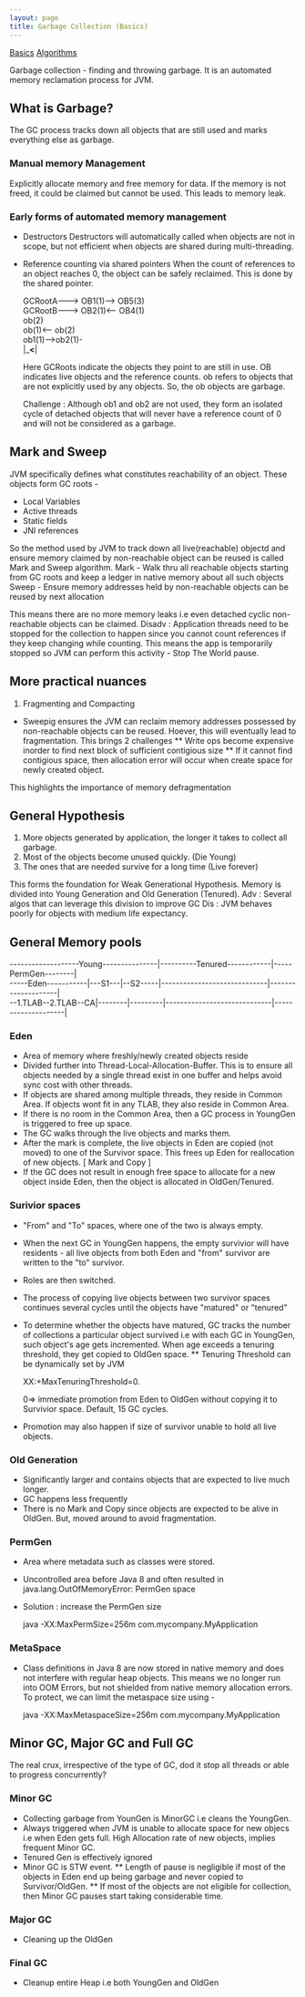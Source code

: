 ```yaml
---
layout: page
title: Garbage Collection (Basics)
---
```


[Basics](pages/distributed_computing/2017/01/19/garbage_collection.html) 
[Algorithms](pages/distributed_computing/2017/01/19/gc_algos.html) 

Garbage collection - finding and throwing garbage. It is an automated memory reclamation process for JVM.

## What is Garbage?
The GC process tracks down all objects that are still used and marks everything else as garbage.

### Manual memory Management
Explicitly allocate memory and free memory for data. If the memory is not freed, it could be claimed but cannot be used. This leads to memory leak.

### Early forms of automated memory management
* Destructors
	Destructors will automatically called when objects are not in scope, but not efficient when objects are shared during multi-threading.
* Reference counting via shared pointers
	When the count of references to an object reaches 0, the object can be safely reclaimed. This is done by the shared pointer. 

	GCRootA---> OB1(1)--> OB5(3)  
	GCRootB---> OB2(1)<-- OB4(1)  
	ob(2)  
	ob(1)<-- ob(2)  
	ob1(1)-->ob2(1)-  
	|_______<______|  

	Here GCRoots indicate the objects they point to are still in use. OB indicates live objects and the reference counts. ob refers to objects that are not explicitly used by any objects. So, the ob objects are garbage.

	Challenge : Although ob1 and ob2 are not used, they form an isolated cycle of detached objects that will never have a reference count of 0 and will not be considered as a garbage.

## Mark and Sweep
JVM specifically defines what constitutes reachability of an object. These objects form GC roots - 
* Local Variables
* Active threads
* Static fields
* JNI references

So the method used by JVM to track down all live(reachable) objectd and ensure memory claimed by non-reachable object can be reused is called Mark and Sweep algorithm.
Mark - Walk thru all reachable objects starting from GC roots and keep a ledger in native memory about all such objects
Sweep - Ensure memory addresses held by non-reachable objects can be reused by next allocation

This means there are no more memory leaks i.e even detached cyclic non-reachable objects can be claimed.
Disadv : Application threads need to be stopped for the collection to happen since you cannot count references if they keep changing while counting. This means the app is temporarily stopped so JVM can perform this activity - Stop The World pause.

## More practical nuances
1. Fragmenting and Compacting
* Sweepig ensures the JVM can reclaim memory addresses possessed by non-reachable objects can be reused. Hoever, this will eventually lead to fragmentation. This brings 2 challenges 
** Write ops become expensive inorder to find next block of sufficient contigious size
** If it cannot find contigious space, then allocation error will occur when create space for newly created object.

This highlights the importance of memory defragmentation

## General Hypothesis
1. More objects generated by application, the longer it takes to collect all garbage.
2. Most of the objects become unused quickly. (Die Young)
3. The ones that are needed survive for a long time (Live forever)

This forms the foundation for Weak Generational Hypothesis. Memory is divided into Young Generation and Old Generation (Tenured).
Adv : Several algos that can leverage this division to improve GC
Dis : JVM behaves poorly for objects with medium life expectancy.

## General Memory pools

-------------------Young---------------|----------Tenured------------|-----PermGen--------|  
-----Eden-----------|---S1---|--S2-----|-----------------------------|--------------------|  
--1.TLAB--2.TLAB--CA|--------|---------|-----------------------------|--------------------|  

### Eden
* Area of memory where freshly/newly created objects reside
* Divided further into Thread-Local-Allocation-Buffer. This is to ensure all objects needed by a single thread exist in one buffer and helps avoid sync cost with other threads. 
* If objects are shared among multiple threads, they reside in Common Area. If objects wont fit in any TLAB, they also reside in Common Area.
* If there is no room in the Common Area, then a GC process in YoungGen is triggered to free up space.
* The GC walks through the live objects and marks them.
* After the mark is complete, the live objects in Eden are copied (not moved) to one of the Survivor space. This frees up Eden for reallocation of new objects.  [ Mark and Copy ]
* If the GC does not result in enough free space to allocate for a new object inside Eden, then the object is allocated in OldGen/Tenured.

### Surivior spaces
* "From" and "To" spaces, where one of the two is always empty.
* When the next GC in YoungGen happens, the empty survivior will have residents - all live objects from both Eden and "from" survivor are written to the "to" survivor.
* Roles are then switched.
* The process of copying live objects between two survivor spaces continues several cycles until the objects have "matured" or "tenured"
* To determine whether the objects have matured, GC tracks the number of collections a particular object survived i.e with each GC in YoungGen, such object's age gets incremented. When age exceeds a tenuring threshold, they get copied to OldGen space.
** Tenuring Threshold can be dynamically set by JVM   

	XX:+MaxTenuringThreshold=0. 

	0=> immediate promotion from Eden to OldGen without copying it to Survivior space. Default, 15 GC cycles.
* Promotion may also happen if size of survivor unable to hold all live objects.


### Old Generation
* Significantly larger and contains objects that are expected to live much longer.
* GC happens less frequently
* There is no Mark and Copy since objects are expected to be alive in OldGen. But, moved around to avoid fragmentation.


### PermGen
* Area where metadata such as classes were stored. 
* Uncontrolled area before Java 8 and often resulted in java.lang.OutOfMemoryError: PermGen space
* Solution : increase the PermGen size
  
  java -XX:MaxPermSize=256m com.mycompany.MyApplication


### MetaSpace
* Class definitions in Java 8 are now stored in native memory and does not interfere with regular heap objects. This means we no longer run into OOM Errors, but not shielded from native memory allocation errors. To protect, we can limit the metaspace size using - 
  
  java -XX:MaxMetaspaceSize=256m com.mycompany.MyApplication


## Minor GC, Major GC and Full GC

The real crux, irrespective of the type of GC, dod it stop all threads or able to progress concurrently?

### Minor GC
* Collecting garbage from YounGen is MinorGC i.e cleans the YoungGen.
* Always triggered when JVM is unable to allocate space for new objecs i.e when Eden gets full. High Allocation rate of new objects, implies frequent Minor GC.
* Tenured Gen is effectively ignored
* Minor GC is STW event.
** Length of pause is negligible if most of the objects in Eden end up being garbage and never copied to Survivor/OldGen.
** If most of the objects are not eligible for collection, then Minor GC pauses start taking considerable time.

### Major GC
* Cleaning up the OldGen

### Final GC
* Cleanup entire Heap i.e both YoungGen and OldGen






